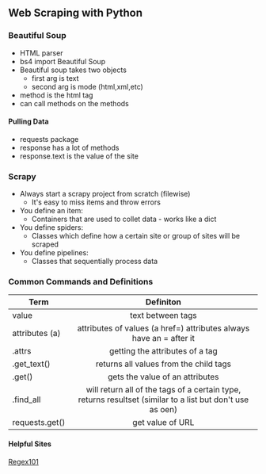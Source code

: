   ## Web Scraping with Python
  
  ### Beautiful Soup
  
  * HTML parser 
  * bs4 import Beautiful Soup
  * Beautiful soup takes two objects
    * first arg is text 
    * second arg is mode (html,xml,etc)
  * method is the html tag
  * can call methods on the methods
  
  #### Pulling Data
  * requests package
  * response has a lot of methods 
  * response.text is the value of the site
  
  ### Scrapy
  
  * Always start a scrapy project from scratch (filewise)
    * It's easy to miss items and throw errors 
  * You define an item:
    * Containers that are used to collet data - works like a dict
  * You define spiders:
    * Classes which define how a certain site or group of sites will be scraped
  * You define pipelines:
    * Classes that sequentially process data
  
  
  ### Common Commands and Definitions
  | Term       | Definiton        |
  | ------------- |:-------------:|
  |value|text between tags|
  |attributes (a)|attributes of values (a href=) attributes always have an = after it|
  |.attrs|getting the attributes of a tag|
  |.get_text()|returns all values from the child tags|
  |.get()|gets the value of an attributes|
  |.find_all|will return all of the tags of a certain type, returns resultset (similar to a list but don't use as oen)|
  |requests.get()|get value of URL|
  
  
  #### Helpful Sites
  [Regex101](www.regex101.com)
  
  
